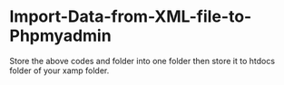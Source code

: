 # Import-Data-from-XML-file-to-Phpmyadmin
Store the above codes and folder into one folder then store it to htdocs folder of your xamp folder.
